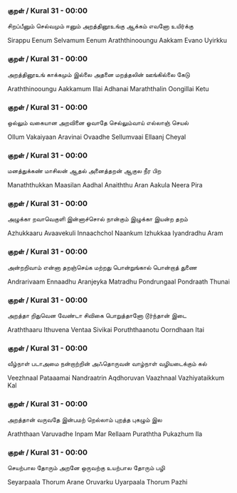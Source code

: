 ### குறள் / Kural 31 - 00:00
சிறப்பீனும் செல்வமும் ஈனும் அறத்தினூஉங்கு
ஆக்கம் எவனோ உயிர்க்கு

Sirappu Eenum  Selvamum  Eenum  Araththinooungu
Aakkam  Evano  Uyirkku 

### குறள் / Kural 31 - 00:00
அறத்தினூஉங் காக்கமும் இல்லை அதனை
மறத்தலின் ஊங்கில்லை கேடு

Araththinooungu Aakkamum  Illai  Adhanai
Maraththalin  Oongillai  Ketu 

### குறள் / Kural 31 - 00:00
ஒல்லும் வகையான அறவினை ஓவாதே
செல்லும்வாய் எல்லாஞ் செயல்

Ollum Vakaiyaan  Aravinai  Ovaadhe
Sellumvaai  Ellaanj  Cheyal 

### குறள் / Kural 31 - 00:00
மனத்துக்கண் மாசிலன் ஆதல் அனைத்தறன்
ஆகுல நீர பிற

Manaththukkan Maasilan  Aadhal  Anaiththu  Aran
Aakula  Neera  Pira 

### குறள் / Kural 31 - 00:00
அழுக்கா றவாவெகுளி இன்னாச்சொல் நான்கும்
இழுக்கா இயன்ற தறம்

Azhukkaaru Avaavekuli  Innaachchol  Naankum
Izhukkaa  Iyandradhu  Aram 

### குறள் / Kural 31 - 00:00
அன்றறிவாம் என்னா தறஞ்செய்க மற்றது
பொன்றுங்கால் பொன்றாத் துணை

Andrarivaam Ennaadhu  Aranjeyka  Matradhu
Pondrungaal  Pondraath  Thunai 

### குறள் / Kural 31 - 00:00
அறத்தா றிதுவென வேண்டா சிவிகை
பொறுத்தானோ டூர்ந்தான் இடை

Araththaaru Ithuvena  Ventaa  Sivikai
Poruththaanotu  Oorndhaan  Itai 

### குறள் / Kural 31 - 00:00
வீழ்நாள் படாஅமை நன்றாற்றின் அஃதொருவன்
வாழ்நாள் வழியடைக்கும் கல்

Veezhnaal Pataaamai  Nandraatrin  Aqdhoruvan
Vaazhnaal  Vazhiyataikkum  Kal 

### குறள் / Kural 31 - 00:00
அறத்தான் வருவதே இன்பமற் றெல்லாம்
புறத்த புகழும் இல

Araththaan Varuvadhe  Inpam  Mar  Rellaam
Puraththa  Pukazhum  Ila 

### குறள் / Kural 31 - 00:00
செயற்பால தோரும் அறனே ஒருவற்கு
உயற்பால தோரும் பழி

Seyarpaala Thorum  Arane  Oruvarku
Uyarpaala  Thorum  Pazhi 

